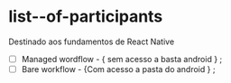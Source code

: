 # list--of-participants
Destinado aos fundamentos de React Native

 - [ ] Managed wordflow - { sem acesso a basta android } ;
 - [ ] Bare workflow - {Com acesso a pasta do android } ;
